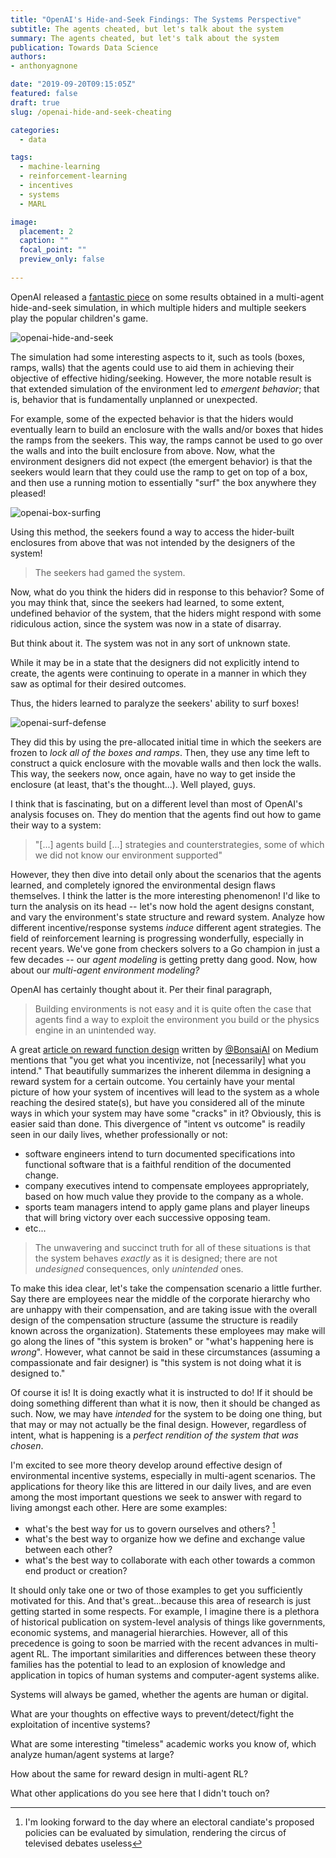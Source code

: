 ```yaml
---
title: "OpenAI's Hide-and-Seek Findings: The Systems Perspective"
subtitle: The agents cheated, but let's talk about the system
summary: The agents cheated, but let's talk about the system
publication: Towards Data Science
authors:
- anthonyagnone

date: "2019-09-20T09:15:05Z"
featured: false
draft: true
slug: /openai-hide-and-seek-cheating

categories:
  - data

tags:
  - machine-learning
  - reinforcement-learning
  - incentives
  - systems
  - MARL

image:
  placement: 2
  caption: ""
  focal_point: ""
  preview_only: false
  
---
```


OpenAI released a [fantastic piece](https://openai.com/blog/emergent-tool-use/) on some results obtained in a multi-agent hide-and-seek simulation, in which multiple hiders and multiple seekers play the popular children's game.

![openai-hide-and-seek](/img/openai-hide-and-seek.gif)

The simulation had some interesting aspects to it, such as tools (boxes, ramps, walls) that the agents could use to aid them in achieving their objective of effective hiding/seeking.
However, the more notable result is that extended simulation of the environment led to _emergent behavior_; that is, behavior that is fundamentally unplanned or unexpected.

For example, some of the expected behavior is that the hiders would eventually learn to build an enclosure with the walls and/or boxes that hides the ramps from the seekers.
This way, the ramps cannot be used to go over the walls and into the built enclosure from above.
Now, what the environment designers did not expect (the emergent behavior) is that the seekers would learn that they could use the ramp to get on top of a box, and then use a running motion to essentially "surf" the box anywhere they pleased!

![openai-box-surfing](/img/openai-box-surfing.png)

Using this method, the seekers found a way to access the hider-built enclosures from above that was not intended by the designers of the system!

> The seekers had gamed the system.

Now, what do you think the hiders did in response to this behavior? Some of you may think that, since the seekers had learned, to some extent, undefined behavior of the system, that the hiders might respond with some ridiculous action, since the system was now in a state of disarray.

But think about it. The system was not in any sort of unknown state.

While it may be in a state that the designers did not explicitly intend to create, the agents were continuing to operate in a manner in which they saw as optimal for their desired outcomes.

Thus, the hiders learned to paralyze the seekers' ability to surf boxes!

![openai-surf-defense](/img/openai-surf-defense.png)

They did this by using the pre-allocated initial time in which the seekers are frozen to _lock all of the boxes and ramps_.
Then, they use any time left to construct a quick enclosure with the movable walls and then lock the walls.
This way, the seekers now, once again, have no way to get inside the enclosure (at least, that's the thought...).
Well played, guys.

I think that is fascinating, but on a different level than most of OpenAI's analysis focuses on. 
They do mention that the agents find out how to game their way to a system:

> "[...] agents build [...] strategies and counterstrategies, some of which we did not know our environment supported"

However, they then dive into detail only about the scenarios that the agents learned, and completely ignored the environmental design flaws themselves. I think the latter is the more interesting phenomenon!
I'd like to turn the analysis on its head -- let's now hold the agent designs constant, and vary the environment's state structure and reward system.
Analyze how different incentive/response systems _induce_ different agent strategies.
The field of reinforcement learning is progressing wonderfully, especially in recent years. We've gone from checkers solvers to a Go champion in just a few decades -- our _agent modeling_ is getting pretty dang good.
Now, how about our _multi-agent environment modeling?_

OpenAI has certainly thought about it. Per their final paragraph,

> Building environments is not easy and it is quite often the case that agents find a way to exploit the environment you build or the physics engine in an unintended way.

A great [article on reward function design][1] written by [@BonsaiAI][2] on Medium mentions that "you get what you incentivize, not [necessarily] what you intend."
That beautifully summarizes the inherent dilemma in designing a reward system for a certain outcome.
You certainly have your mental picture of how your system of incentives will lead to the system as a whole reaching the desired state(s), but have you considered all of the minute ways in which your system may have some "cracks" in it?
Obviously, this is easier said than done. This divergence of "intent vs outcome" is readily seen in our daily lives, whether professionally or not:
- software engineers intend to turn documented specifications into functional software that is a faithful rendition of the documented change.
- company executives intend to compensate employees appropriately, based on how much value they provide to the company as a whole.
- sports team managers intend to apply game plans and player lineups that will bring victory over each successive opposing team.
- etc...

> The unwavering and succinct truth for all of these situations is that the system behaves _exactly_ as it is designed; there are not _undesigned_ consequences, only _unintended_ ones.

To make this idea clear, let's take the compensation scenario a little further.
Say there are employees near the middle of the corporate hierarchy who are unhappy with their compensation, and are taking issue
with the overall design of the compensation structure (assume the structure is readily known across the organization).
Statements these employees may make will go along the lines of "this system is broken" or "what's happening here is _wrong_".
However, what cannot be said in these circumstances (assuming a compassionate and fair designer) is "this system is not doing what it is designed to."

Of course it is! It is doing exactly what it is instructed to do!
If it should be doing something different than what it is now, then it should be changed as such.
Now, we may have _intended_ for the system to be doing one thing, but that may or may not actually be the final design.
However, regardless of intent, what is happening is a _perfect rendition of the system that was chosen_.

I'm excited to see more theory develop around effective design of environmental incentive systems, especially in multi-agent scenarios.
The applications for theory like this are littered in our daily lives, and are even among the most important questions we seek to answer with regard to living amongst each other.
Here are some examples:
- what's the best way for us to govern ourselves and others? [^1]
- what's the best way to organize how we define and exchange value between each other?
- what's the best way to collaborate with each other towards a common end product or creation?

It should only take one or two of those examples to get you sufficiently motivated for this. And that's great...because this area of research is just getting started in some respects.
For example, I imagine there is a plethora of historical publication on system-level analysis of things like governments, economic systems, and managerial hierarchies.
However, all of this precedence is going to soon be married with the recent advances in multi-agent RL.
The important similarities and differences between these theory families has the potential to lead to an explosion of knowledge and application in topics of human systems and computer-agent systems alike.

Systems will always be gamed, whether the agents are human or digital.

What are your thoughts on effective ways to prevent/detect/fight the exploitation of incentive systems?

What are some interesting "timeless" academic works you know of, which analyze human/agent systems at large?

How about the same for reward design in multi-agent RL?

What other applications do you see here that I didn't touch on?

[1]: https://medium.com/@BonsaiAI/deep-reinforcement-learning-models-tips-tricks-for-writing-reward-functions-a84fe525e8e0
[2]: https://medium.com/@BonsaiAI

[^1]: I'm looking forward to the day where an electoral candiate's proposed policies can be evaluated by simulation, rendering the circus of televised debates useless
